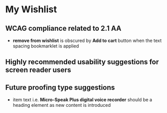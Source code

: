 # My Wishlist
## WCAG compliance related to 2.1 AA
- **remove from wishlist** is obscured by **Add to cart** button when the text spacing bookmarklet is applied
## Highly recommended usability suggestions for screen reader users
## Future proofing type suggestions
- item text i.e. **Micro-Speak Plus digital voice recorder** should be a heading element as new content is introduced
